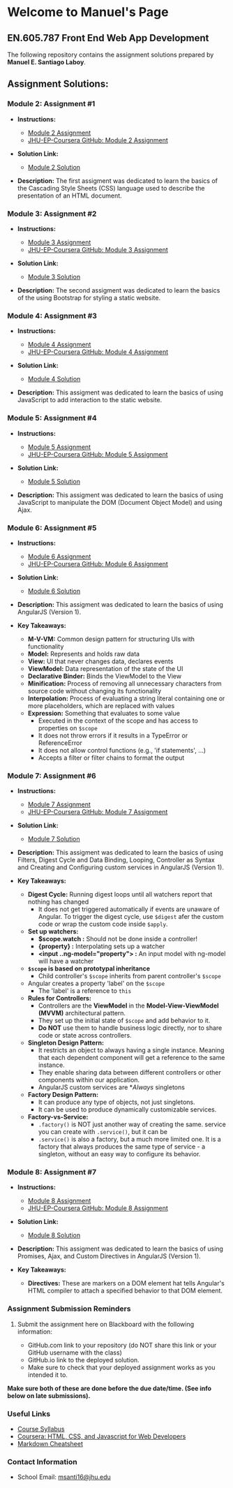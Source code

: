 # Welcome to Manuel's Page

## EN.605.787 Front End Web App Development

The following repository contains the assignment solutions prepared by **Manuel E. Santiago Laboy**.

## Assignment Solutions:
### Module 2: Assignment #1 

- **Instructions:**
   - [Module 2 Assignment](https://ychaikin.github.io/jhu-ajax-course/Module2)
   - [JHU-EP-Coursera GitHub: Module 2 Assignment](https://github.com/jhu-ep-coursera/fullstack-course4/blob/master/assignments/assignment2/Assignment-2.md)
   
- **Solution Link:** 
  - [Module 2 Solution](https://manuelsanti1986.github.io/jhu-front-end-dev/module2-solution)
  
- **Description:** The first assigment was dedicated to learn the basics of the Cascading Style Sheets (CSS) language used to describe the presentation of an HTML document.


### Module 3: Assignment #2 

- **Instructions:**
    - [Module 3 Assignment](https://ychaikin.github.io/jhu-ajax-course/Module3)
    - [JHU-EP-Coursera GitHub: Module 3 Assignment](https://github.com/jhu-ep-coursera/fullstack-course4/blob/master/assignments/assignment3/Assignment-3.md)

- **Solution Link:**
    - [Module 3 Solution](https://manuelsanti1986.github.io/jhu-front-end-dev/module3-solution)

- **Description:** The second assigment was dedicated to learn the basics of the using Bootstrap for styling a static website.

### Module 4: Assignment #3

- **Instructions:**
    - [Module 4 Assignment](https://ychaikin.github.io/jhu-ajax-course/Module4)
    - [JHU-EP-Coursera GitHub: Module 4 Assignment](https://github.com/jhu-ep-coursera/fullstack-course4/blob/master/assignments/assignment4/Assignment-4.md)

- **Solution Link:**
    - [Module 4 Solution](https://manuelsanti1986.github.io/jhu-front-end-dev/module4-solution)

- **Description:** This assigment was dedicated to learn the basics of using JavaScript to add interaction to the static website.

### Module 5: Assignment #4

- **Instructions:**
    - [Module 5 Assignment](https://ychaikin.github.io/jhu-ajax-course/Module5)
    - [JHU-EP-Coursera GitHub: Module 5 Assignment](https://github.com/jhu-ep-coursera/fullstack-course4/blob/master/assignments/assignment5/Assignment-5.md)

- **Solution Link:**
    - [Module 5 Solution](https://manuelsanti1986.github.io/jhu-front-end-dev/module5-solution)

- **Description:** This assigment was dedicated to learn the basics of using JavaScript to manipulate the DOM (Document Object Model) and using Ajax.

### Module 6: Assignment #5

- **Instructions:**
    - [Module 6 Assignment](https://ychaikin.github.io/jhu-ajax-course/Module6)
    - [JHU-EP-Coursera GitHub: Module 6 Assignment](https://github.com/jhu-ep-coursera/fullstack-course5/blob/master/assignments/assignment1/Assignment-1.md)

- **Solution Link:**
    - [Module 6 Solution](https://manuelsanti1986.github.io/jhu-front-end-dev/mod1_solution)

- **Description:** This assigment was dedicated to learn the basics of using AngularJS (Version 1).

- **Key Takeaways:**
  - **M-V-VM:** Common design pattern for structuring UIs with functionality
  - **Model:** Represents and holds raw data
  - **View:** UI that never changes data, declares events
  - **ViewModel:** Data representation of the state of the UI
  - **Declarative Binder:** Binds the ViewModel to the View
  - **Minification:** Process of removing all unnecessary characters from source code without changing its functionality
  - **Interpolation:** Process of evaluating a string literal containing one or more placeholders, which are replaced with values
  - **Expression:** Something that evaluates to some value
    - Executed in the context of the scope and has access to properties on `$scope`
    - It does not throw errors if it results in a TypeError or ReferenceError
    - It does not allow control functions (e.g., 'if statements', ...)
    - Accepts a filter or filter chains to format the output

### Module 7: Assignment #6

- **Instructions:**
  - [Module 7 Assignment](https://ychaikin.github.io/jhu-ajax-course/Module7)
  - [JHU-EP-Coursera GitHub: Module 7 Assignment](https://github.com/jhu-ep-coursera/fullstack-course5/blob/master/assignments/assignment2/Assignment-2.md)

- **Solution Link:**
  - [Module 7 Solution](https://manuelsanti1986.github.io/jhu-front-end-dev/mod2_solution)

- **Description:** This assigment was dedicated to learn the basics of using Filters, Digest Cycle and Data Binding, Looping, Controller as Syntax and Creating and Configuring custom services in AngularJS (Version 1).

- **Key Takeaways:**
  - **Digest Cycle:** Running digest loops until all watchers report that nothing has changed
    - It does not get triggered automatically if events are unaware of Angular. To trigger the digest cycle, use `$digest` afer the custom code or wrap the custom code inside `$apply`.
  - **Set up watchers:**  
    - **$scope.watch :** Should not be done inside a controller!
    - **{property} :** Interpolating sets up a watcher
    - **<input ..ng-model="property"> :** An input model with ng-model will have a watcher
  - **`$scope` is based on prototypal inheritance**
    - Child controller's `$scope` inherits from parent controller's `$scope`
  - Angular creates a property 'label' on the `$scope`
    - The 'label' is a reference to `this`
  - **Rules for Controllers:**
    - Controllers are the **ViewModel** in the **Model-View-ViewModel (MVVM)** architectural pattern.
    - They set up the initial state of `$scope` and add behavior to it.
    - **Do NOT** use them to handle business logic directly, nor to share code or state across controllers.
  - **Singleton Design Pattern:**
    - It restricts an object to always having a single instance. Meaning that each dependent component will get a reference to the same instance.
    - They enable sharing data between different controllers or other components within our application.      
    - AngularJS custom services are **Always* singletons
  - **Factory Design Pattern:**
    - It can produce any type of objects, not just singletons.
    - It can be used to produce dynamically customizable services.
  - **Factory-vs-Service:**
    - `.factory()` is NOT just another way of creating the same. service you can create with `.service()`, but it can be
    - `.service()` is also a factory, but a much more limited one. It is a factory that always produces the same type of service - a singleton, without an easy way to configure its behavior.


### Module 8: Assignment #7

- **Instructions:**
  - [Module 8 Assignment](https://ychaikin.github.io/jhu-ajax-course/Module8)
  - [JHU-EP-Coursera GitHub: Module 8 Assignment](https://github.com/jhu-ep-coursera/fullstack-course5/blob/master/assignments/assignment3/Assignment-3.md)

- **Solution Link:**
  - [Module 8 Solution](https://manuelsanti1986.github.io/jhu-front-end-dev/mod3_solution)

- **Description:** This assigment was dedicated to learn the basics of using Promises, Ajax, and Custom Directives in AngularJS (Version 1).

- **Key Takeaways:**
  - **Directives:** These are markers on a DOM element hat tells Angular's HTML compiler to attach a specified behavior to that DOM element.
  






























































































































































































































































































































































































































































































































































































































































































































































































































































































































































































































































































































































































































































































































































































































































































































































































































































































































































































































































































































































































































































































































































































































































































































































































































































































































































































































































































































































































































































































































































































































































































































































































































































































































































































































































































































































































































































































































































































































































































































































































































































































































































































































































































































































































































































































































































































































































































































































































































































































































































































































































































































































































































































































































































































































































































































































































































































































































































































































































































































































































































































































































































































































































































































































































































































































































































































































































































































































































































































  

### Assignment Submission Reminders

1. Submit the assignment here on Blackboard with the following information:

    - GitHub.com link to your repository (do NOT share this link or your GitHub username with the class)
    - GitHub.io link to the deployed solution.
    - Make sure to check that your deployed assignment works as you intended it to.

**Make sure both of these are done before the due date/time. (See info below on late submissions).**


### Useful Links
- [Course Syllabus](https://ychaikin.github.io/jhu-ajax-course/Syllabus)
- [Coursera: HTML, CSS, and Javascript for Web Developers](https://www.coursera.org/learn/html-css-javascript-for-web-developers/home/welcome)
- [Markdown Cheatsheet](https://github.com/adam-p/markdown-here/wiki/Markdown-Cheatsheet)



### Contact Information
- School Email: msanti16@jhu.edu

